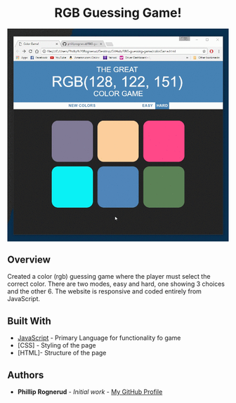<h1 align="center"><strong>RGB Guessing Game!</strong></h1>

<img src="https://github.com/philliprognerud/RBG-guessing-game/blob/master/image/T1cmzi1xOo.gif" align="center" >

<h2>Overview</h2>

Created a color (rgb) guessing game where the player must select the correct color. There are two modes, easy and hard, one showing 3 choices and the other 6. The website is responsive and coded entirely from JavaScript.

## Built With

* [JavaScript](https://www.javascript.com/) - Primary Language for functionality fo game
* [CSS] - Styling of the page
* [HTML]- Structure of the page


## Authors

* **Phillip Rognerud** - *Initial work* - [My GitHub Profile](https://github.com/philliprognerud)

